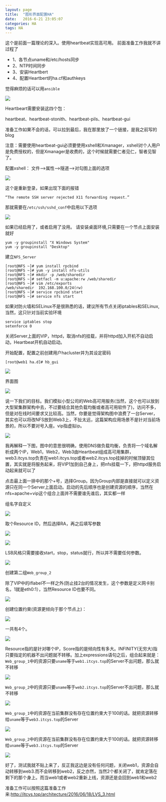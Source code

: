 ```yaml
---
layout: page
title:  "图形界面配置HA"
date:   2016-6-21 23:05:07
categories: HA
tags: HA
---
```

这个是前面一篇理论的深入。使用heartbeat实现高可用。
前面准备工作我就不讲过程了

- 1、各节点uname和/etc/hosts同步
- 2、NTP时间同步
- 3、安装Heartbert
- 4、配置Heartbert的ha.cf和authkeys

觉得麻烦的话可以用`ansible`

![](https://github.com/chenyanshan/images/blob/master/linux/server/hb_gui/DraggedImage.png?raw=true)

Heartbeart需要安装这四个包：

heartbeat、heartbeat-stonith、heartbeat-pils、heartbeat-gui

准备工作如果不会的话，可以拉到最后，我在那里放了一个链接，是我之前写的blog

注意：需要使用heartbeat-gui必须要使用xshell和Xmanager，xshell对个人用户是免费授权的，但是Xmanager是收费的，这个时候就需要仁者见仁，智者见智了。

配置xshell：
文件--\>属性--\>隧道--\>对勾图上面的选项

![](https://github.com/chenyanshan/images/blob/master/linux/server/hb_gui/DraggedImage-1.png?raw=true)

这个是重新登录，如果出现下面的报错

	“The remote SSH server rejected X11 forwarding request.”

那就需要在`/etc/ssh/sshd_conf`中启用以下选项

![](https://github.com/chenyanshan/images/blob/master/linux/server/hb_gui/DraggedImage-2.png?raw=true)

如果已经启用了，或者启用了没用。
请安装桌面环境,只需要在一个节点上面安装就好

	yum -y groupinstall "X Windows System"
	yum -y groupinstall "Desktop"

建立`NFS_Server`

	[root@NFS ~]# yum install rpcbind
	[root@NFS ~]# yum -y install nfs-utils
	[root@NFS ~]# mkdir -p /web/sharedir
	[root@NFS ~]# setfacl -m u:apache:rw /web/sharedir
	[root@NFS ~]# vim /etc/exports
	/web/sharedir  192.168.100.0/24(rw)
	[root@NFS ~]# service rpcbind start
	[root@NFS ~]# service nfs start

如果对防火墙和SELinux不是很熟悉的话，建议所有节点关闭iptables和SELinux,当然，这只针对当前实验环境

	service iptables stop
	setenforce 0

关闭Server上面的VIP，httpd，取消nfs的挂载，并将httpd加入开机不自动启动，Heartbeat开机自动启动。


开始配置，配置之前创建用户hacluster并为其设定密码

	[root@web1 ha.d]# hb_gui


![](https://github.com/chenyanshan/images/blob/master/linux/server/hb_gui/DraggedImage-3.png?raw=true)

界面图

![](https://github.com/chenyanshan/images/blob/master/linux/server/hb_gui/DraggedImage-4.png?raw=true)

说一下我们的目标。我们模拟小型公司的Web高可用服务(当然，这个也可以放到大型架集群架构中去，不过要结合其他负载均衡或者高可用软件了)，访问不多，但是对在线时间要求又比较高。当然，你要是觉得架构图中浪费了一台Server，其实也可以将改NFS放到Web3上，不扯太远，这篇架构应用场景不是针对当前场景的，所以不要对号入座。vip指虚拟ip。

![](https://github.com/chenyanshan/images/blob/master/linux/server/hb_gui/DraggedImage-5.png?raw=true)

我再解释一下图，图中的意思很明确，使用DNS做负载均衡，负责将一个域名解析成两个IP，Web1，Web2，Web3由Heartbeat组成高可用集群，web3.itcys.top负责在web1.itcys.top或者web2.itcys.top挂掉的时候顶替其位置，其实就是将服务起来，将VIP1加到自己身上，把nfs挂载一下，把httpd服务启动起来就可以了



点击最上面一排中的那个+号，选择Group。因为Group内部是直接就可以定义资源只在同一个Server上面启动。启动的先后顺序也是创建资源的顺序，当然在nfs+apache+vip这个组合上面并不需要谁先谁后，其实都一样

组名字自定义

![](https://github.com/chenyanshan/images/blob/master/linux/server/hb_gui/DraggedImage-6.png?raw=true)

取个Resource ID，然后选择RA，再之后填写参数

![](https://github.com/chenyanshan/images/blob/master/linux/server/hb_gui/DraggedImage-7.png?raw=true)

![](https://github.com/chenyanshan/images/blob/master/linux/server/hb_gui/DraggedImage-8.png?raw=true)

LSB风格只需要接收start，stop，status就行，所以并不需要任何参数。

![](https://github.com/chenyanshan/images/blob/master/linux/server/hb_gui/DraggedImage-9.png?raw=true)

创建第二组`Web_group_2`

除了VIP中的iflabel不一样之外(防止挂2台的情况发生，这个参数是定义网卡别名，1就是eth0:1），当然Resource ID也要不同。

![](https://github.com/chenyanshan/images/blob/master/linux/server/hb_gui/DraggedImage-10.png?raw=true)

创建位置约束(资源更倾向于那个节点上)：

![](https://github.com/chenyanshan/images/blob/master/linux/server/hb_gui/DraggedImage-11.png?raw=true)

一共有4个。

![](https://github.com/chenyanshan/images/blob/master/linux/server/hb_gui/DraggedImage-12.png?raw=true)

Resource指的是针对哪个IP，Score指的是倾向性有多大。INFINITY(无穷大)指只要指定的机器不出问题就不转移。加上expressions语句之后，组合起来就是：`Web_group_1`中的资源只要`uname`等于`web1.itcys.top`的Server不出问题，那么就不转移

![](https://github.com/chenyanshan/images/blob/master/linux/server/hb_gui/DraggedImage-13.png?raw=true)

`Web_group_2`中的资源只要`uname`等于`web2.itcys.top`的Server不出问题，那么就不转移

![](https://github.com/chenyanshan/images/blob/master/linux/server/hb_gui/DraggedImage-14.png?raw=true)

`Web_group_1`中的资源在当前集群没有存在位置约束大于100的话。就把资源转移给`uname`等于`web3.itcys.top`的Server

![](https://github.com/chenyanshan/images/blob/master/linux/server/hb_gui/DraggedImage-15.png?raw=true)

`Web_group_2`中的资源在当前集群没有存在位置约束大于100的话。就把资源转移给`uname`等于`web3.itcys.top`的Server

![](https://github.com/chenyanshan/images/blob/master/linux/server/hb_gui/DraggedImage-16.png?raw=true)

好了，测试我就不贴上来了，反正我这边是没有任何问题，关闭web1，资源会自动转移到web3.而不会转移到web2，反之亦然，当然2个都关闭了，就肯定落在剩下的那个身上。而当web1或者web2重新上线，资源还是会回到web1和web2

准备工作可以按照这篇准备工作来:http://itcys.top/architecture/2016/06/18/LVS_3.html
